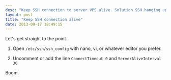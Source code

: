 ```yaml
---
desc: "Keep SSH connection to server VPS alive. Solution SSH hanging up, freezing, problem remote SSH"
layout: post
title: "Keep SSH connection alive"
date: 2013-09-17 18:49:15
---
```


Let's get straight to the point.

1) Open `/etc/ssh/ssh_config` with nano, vi, or whatever editor you prefer.

2) Uncomment or add the line `ConnectTimeout 0` and `ServerAliveInterval 30`

Boom.
